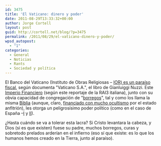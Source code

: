 ```yaml
---
id: 3475
title: 'El Vaticano: dinero y poder'
date: 2011-08-29T13:33:32+00:00
author: Jorge Cortell
layout: post
guid: http://cortell.net/blog/?p=3475
permalink: /2011/08/29/el-vaticano-dinero-y-poder/
wpsd_autopost:
  - "1"
categories:
  - General
  - Noticias
  - Rants
  - Sociedad y polí­tica
---
```

El Banco del Vaticano (Instituto de Obras Religiosas – <a title="http://www.diagonalperiodico.net/El-Banco-Vaticano-un-paraiso.html" href="http://www.diagonalperiodico.net/El-Banco-Vaticano-un-paraiso.html" target="_blank">IOR) es un paraíso fiscal</a>, según documenta "Vaticano S.A.", el libro de Gianluiggi Nuzzi. Este <a title="http://www.youtube.com/watch?v=1W7tJGrIFOc&feature=BFa&list=PLAF8809F67418A18A&index=1" href="http://www.youtube.com/watch?v=1W7tJGrIFOc&feature=BFa&list=PLAF8809F67418A18A&index=1" target="_blank">Imperio Financiero</a> (según este reportaje de la RAI3 italiana), junto con su obvia capacidad de congregación de "<a title="http://mx.answers.yahoo.com/question/index?qid=20081205192723AAkS6Hy" href="http://mx.answers.yahoo.com/question/index?qid=20081205192723AAkS6Hy" target="_blank">borregos</a>", tal y como los llama la misma <a title="http://www.pepe-rodriguez.com/Mentiras_Iglesia/Mentiras_Iglesia_ficha.htm" href="http://www.pepe-rodriguez.com/Mentiras_Iglesia/Mentiras_Iglesia_ficha.htm" target="_blank">Biblia</a> (aunque, claro, <a title="http://www.diagonalperiodico.net/Cuanto-cuesta-la-visita-de.html" href="http://www.diagonalperiodico.net/Cuanto-cuesta-la-visita-de.html" target="_blank">financiado con mucho ocultismo</a> por el estado anfitrión), les otorga un peligrosísimo poder político (como en el caso de España –<a title="http://www.radical.es/informacion.php?iinfo=20550" href="http://www.radical.es/informacion.php?iinfo=20550" target="_blank">I</a> y <a title="http://www.radical.es/informacion.php?iinfo=20581" href="http://www.radical.es/informacion.php?iinfo=20581" target="_blank">II</a>).

¿Hasta cuándo se va a tolerar esta lacra? Si Cristo levantara la cabeza, y Dios (si es que existen) fuese su padre, muchos borregos, curas y sobretodo prelados arderían en el infierno (eso sí que existe: es lo que los humanos hemos creado en la Tierra, junto al paraíso).